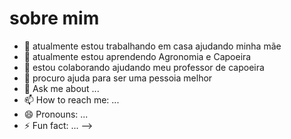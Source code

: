 # sobre mim

- 🔭 atualmente estou trabalhando em casa ajudando minha mãe
- 🌱 atualmente estou aprendendo Agronomia e Capoeira
- 👯 estou colaborando ajudando meu professor de capoeira
- 🤔 procuro ajuda para ser uma pessoia melhor
- 💬 Ask me about ...
- 📫 How to reach me: ...
- 😄 Pronouns: ...
- ⚡ Fun fact: ...
-->
